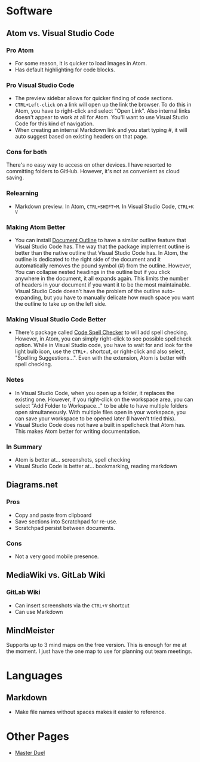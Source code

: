 # Software
## Atom vs. Visual Studio Code
### Pro Atom
* For some reason, it is quicker to load images in Atom.
* Has default highlighting for code blocks.

### Pro Visual Studio Code
* The preview sidebar allows for quicker finding of code sections.
* `CTRL+Left-click` on a link will open up the link the browser. To do this in Atom, you have to right-click and select "Open Link". Also internal links doesn't appear to work at all for Atom. You'll want to use Visual Studio Code for this kind of navigation.
* When creating an internal Markdown link and you start typing #, it will auto suggest based on existing headers on that page.

### Cons for both
There's no easy way to access on other devices. I have resorted to committing folders to GitHub. However, it's not as convenient as cloud saving.

### Relearning
* Markdown preview: In Atom, `CTRL+SHIFT+M`. In Visual Studio Code, `CTRL+K V`

### Making Atom Better
* You can install [Document Outline](https://atom.io/packages/document-outline) to have a similar outline feature that Visual Studio Code has. The way that the package implement outline is better than the native outline that Visual Studio Code has. In Atom, the outline is dedicated to the right side of the document and it automatically removes the pound symbol (#) from the outline. However, You can collapse nested headings in the outline but if you click anywhere in the document, it all expands again. This limits the number of headers in your document if you want it to be the most maintainable. Visual Studio Code doesn't have the problem of the outline auto-expanding, but you have to manually delicate how much space you want the outline to take up on the left side.

### Making Visual Studio Code Better
* There's package called [Code Spell Checker](https://marketplace.visualstudio.com/items?itemName=streetsidesoftware.code-spell-checker) to will add spell checking. However, in Atom, you can simply right-click to see possible spellcheck option. While in Visual Studio code, you have to wait for and look for the light bulb icon, use the `CTRL+.` shortcut, or right-click and also select, "Spelling Suggestions...". Even with the extension, Atom is better with spell checking.

### Notes
* In Visual Studio Code, when you open up a folder, it replaces the existing one. However, if you right-click on the workspace area, you can select "Add Folder to Workspace..." to be able to have multiple folders open simultaneously. With multiple files open in your workspace, you can save your workspace to be opened later (I haven't tried this).
* Visual Studio Code does not have a built in spellcheck that Atom has. This makes Atom better for writing documentation.

### In Summary
* Atom is better at... screenshots, spell checking
* Visual Studio Code is better at... bookmarking, reading markdown

## Diagrams.net
### Pros
* Copy and paste from clipboard
* Save sections into Scratchpad for re-use.
* Scratchpad persist between documents.

### Cons
* Not a very good mobile presence.

## MediaWiki vs. GitLab Wiki
### GitLab Wiki
* Can insert screenshots via the `CTRL+V` shortcut
* Can use Markdown

## MindMeister
Supports up to 3 mind maps on the free version. This is enough for me at the moment. I just have the one map to use for planning out team meetings. 

# Languages
## Markdown
* Make file names without spaces makes it easier to reference.

# Other Pages
* [Master Duel](/Master-Duel.md)
